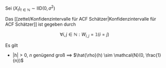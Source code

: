 Sei $(X_t)_{t \in \mathbb{N}} \sim \text{IID}(0, \sigma^2)$

Das [[zettel/Konfidenzintervalle für ACF Schätzer|Konfidenzintervalle für ACF Schätzer]] ist gegeben durch

$$
	\forall i, j \in \mathbb{N} : W_{i, j} = \mathbb{1}(i = j)
$$

Es gilt
- $|h| \gt 0$, $n$ genügend groß $\implies$ $\hat{\rho}(h) \sim \mathcal{N}(0, \frac{1}{n})$